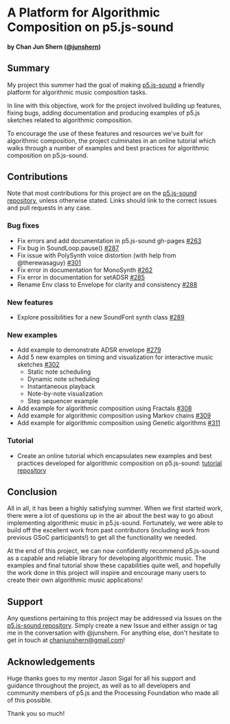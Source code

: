 # A Platform for Algorithmic Composition on p5.js-sound
#### by Chan Jun Shern ([@junshern](https://github.com/JunShern))

## Summary

My project this summer had the goal of making [p5.js-sound](https://github.com/processing/p5.js-sound) a friendly platform for algorithmic music composition tasks.

In line with this objective, work for the project involved building up features, fixing bugs, adding documentation and producing examples of p5.js sketches related to algorithmic composition.

To encourage the use of these features and resources we've built for algorithmic composition, the project culminates in an online tutorial which walks through a number of examples and best practices for algorithmic composition on p5.js-sound.

## Contributions
Note that most contributions for this project are on the [p5.js-sound repository](https://github.com/processing/p5.js-sound), unless otherwise stated. Links should link to the correct issues and pull requests in any case.

### Bug fixes
- Fix errors and add documentation in p5.js-sound gh-pages [#263](https://github.com/processing/p5.js-sound/issues/263)
- Fix bug in SoundLoop.pause() [#287](https://github.com/processing/p5.js-sound/pull/287)
- Fix issue with PolySynth voice distortion (with help from @therewasaguy) [#301](https://github.com/processing/p5.js-sound/issues/301)
- Fix error in documentation for MonoSynth [#262](https://github.com/processing/p5.js-sound/pull/262)
- Fix error in documentation for setADSR [#285](https://github.com/processing/p5.js-sound/pull/285)
- Rename Env class to Envelope for clarity and consistency [#288](https://github.com/processing/p5.js-sound/pull/288)

### New features
- Explore possibilities for a new SoundFont synth class [#289](https://github.com/processing/p5.js-sound/issues/289)

### New examples
- Add example to demonstrate ADSR envelope [#279](https://github.com/processing/p5.js-sound/pull/279)
- Add 5 new examples on timing and visualization for interactive music sketches [#302](https://github.com/processing/p5.js-sound/pull/302)
  - Static note scheduling
  - Dynamic note scheduling
  - Instantaneous playback
  - Note-by-note visualization
  - Step sequencer example
- Add example for algorithmic composition using Fractals [#308](https://github.com/processing/p5.js-sound/pull/308)
- Add example for algorithmic composition using Markov chains [#309](https://github.com/processing/p5.js-sound/pull/309)
- Add example for algorithmic composition using Genetic algorithms [#311](https://github.com/processing/p5.js-sound/pull/311)

### Tutorial
- Create an online tutorial which encapsulates new examples and best practices developed for algorithmic composition on p5.js-sound: [tutorial repository](https://github.com/JunShern/explorable-algcomp)

## Conclusion
All in all, it has been a highly satisfying summer. When we first started work, there were a lot of questions up in the air about the best way to go about implementing algorithmic music in p5.js-sound. Fortunately, we were able to build off the excellent work from past contributors (including work from previous GSoC participants!) to get all the functionality we needed. 

At the end of this project, we can now confidently recommend p5.js-sound as a capable and reliable library for developing algorithmic music. The examples and final tutorial show these capabilities quite well, and hopefully the work done in this project will inspire and encourage many users to create their own algorithmic music applications!

## Support

Any questions pertaining to this project may be addressed via Issues on the [p5.js-sound repository](https://github.com/processing/p5.js-sound). Simply create a new Issue and either assign or tag me in the conversation with @junshern. For anything else, don't hesitate to get in touch at chanjunshern@gmail.com!

## Acknowledgements

Huge thanks goes to my mentor Jason Sigal for all his support and guidance throughout the project, as well as to all developers and community members of p5.js and the Processing Foundation who made all of this possible. 

Thank you so much!
